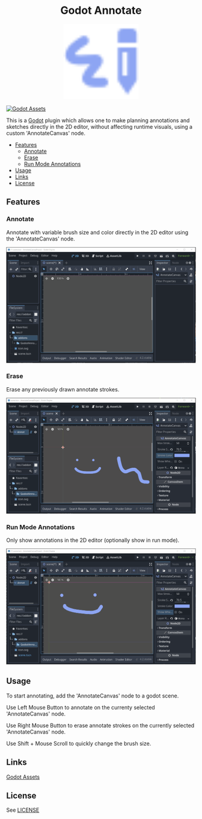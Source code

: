 <div align="center">
  <h1 align="center">Godot Annotate</h1>
  <img src=annotate_layer.svg alt="Icon" width="200" height="200"/>
</div>

[![Godot Assets](https://img.shields.io/badge/Godot_Asset_Library-blue)](https://godotengine.org/asset-library/asset/2432)

This is a [Godot](https://godotengine.org/) plugin which allows one to make planning  annotations and sketches directly in the 2D editor, without affecting runtime visuals, using a custom 'AnnotateCanvas' node.

- [Features](#features)
  - [Annotate](#annotate)
  - [Erase](#erase)
  - [Run Mode Annotations](#run-mode-annotations)
- [Usage](#usage)
- [Links](#links)
- [License](#license)

## Features

### Annotate

Annotate with variable brush size and color directly in the 2D editor using the 'AnnotateCanvas' node.

![Annotate Example](examples/Annotate.gif)

### Erase

Erase any previously drawn annotate strokes.

![Erase Example](examples/Erase.gif)

### Run Mode Annotations

Only show annotations in the 2D editor (optionally show in run mode).

![Visibility Example](examples/Visibility.gif)

## Usage

To start annotating, add the 'AnnotateCanvas' node to a godot scene.

Use Left Mouse Button to annotate on the currenty selected 'AnnotateCanvas' node.

Use Right Mouse Button to erase annotate strokes on the currently selected 'AnnotateCanvas' node.

Use Shift + Mouse Scroll to quickly change the brush size.

## Links

[Godot Assets](https://godotengine.org/asset-library/asset/2432)

## License

See [LICENSE](LICENSE)
